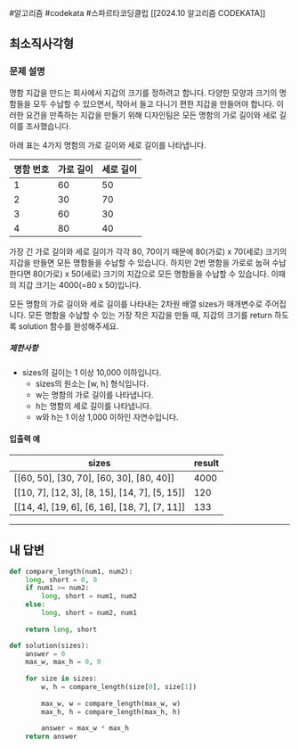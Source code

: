 #알고리즘 #codekata #스파르타코딩클럽 [[2024.10 알고리즘 CODEKATA]]

## 최소직사각형

### 문제 설명

명함 지갑을 만드는 회사에서 지갑의 크기를 정하려고 합니다. 다양한 모양과 크기의 명함들을 모두 수납할 수 있으면서, 작아서 들고 다니기 편한 지갑을 만들어야 합니다. 이러한 요건을 만족하는 지갑을 만들기 위해 디자인팀은 모든 명함의 가로 길이와 세로 길이를 조사했습니다.

아래 표는 4가지 명함의 가로 길이와 세로 길이를 나타냅니다.

|명함 번호|가로 길이|세로 길이|
|---|---|---|
|1|60|50|
|2|30|70|
|3|60|30|
|4|80|40|

가장 긴 가로 길이와 세로 길이가 각각 80, 70이기 때문에 80(가로) x 70(세로) 크기의 지갑을 만들면 모든 명함들을 수납할 수 있습니다. 하지만 2번 명함을 가로로 눕혀 수납한다면 80(가로) x 50(세로) 크기의 지갑으로 모든 명함들을 수납할 수 있습니다. 이때의 지갑 크기는 4000(=80 x 50)입니다.

모든 명함의 가로 길이와 세로 길이를 나타내는 2차원 배열 sizes가 매개변수로 주어집니다. 모든 명함을 수납할 수 있는 가장 작은 지갑을 만들 때, 지갑의 크기를 return 하도록 solution 함수를 완성해주세요.
##### 제한사항
- sizes의 길이는 1 이상 10,000 이하입니다.
    - sizes의 원소는 \[w, h] 형식입니다.
    - w는 명함의 가로 길이를 나타냅니다.
    - h는 명함의 세로 길이를 나타냅니다.
    - w와 h는 1 이상 1,000 이하인 자연수입니다.
#### 입출력 예
| sizes                                               | result |
| --------------------------------------------------- | ------ |
| \[\[60, 50], \[30, 70], \[60, 30], \[80, 40]]       | 4000   |
| \[\[10, 7], \[12, 3], \[8, 15], \[14, 7], \[5, 15]] | 120    |
| \[\[14, 4], \[19, 6], \[6, 16], \[18, 7], \[7, 11]] | 133    |

---

## 내 답변

```python
def compare_length(num1, num2):
    long, short = 0, 0
    if num1 >= num2:
        long, short = num1, num2
    else:
        long, short = num2, num1
        
    return long, short

def solution(sizes):
    answer = 0
    max_w, max_h = 0, 0
    
    for size in sizes:
        w, h = compare_length(size[0], size[1])
            
        max_w, w = compare_length(max_w, w)
        max_h, h = compare_length(max_h, h)
        
        answer = max_w * max_h
    return answer
```
 